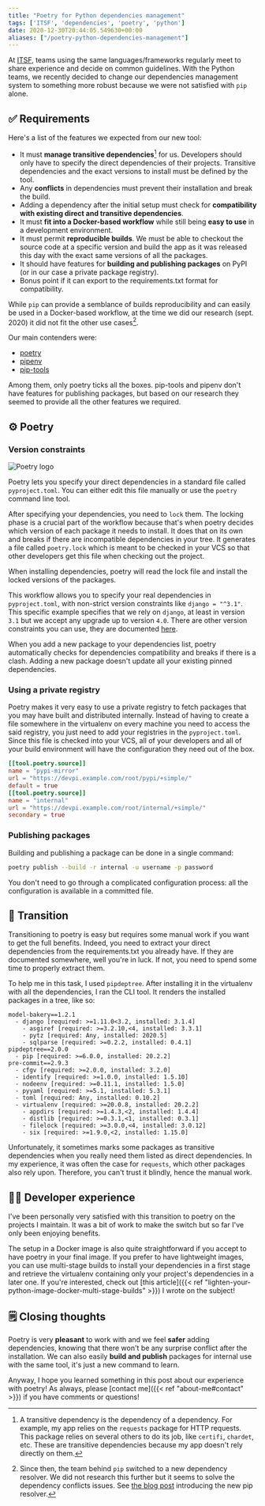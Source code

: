 ```yaml
---
title: "Poetry for Python dependencies management"
tags: ['ITSF', 'dependencies', 'poetry', 'python']
date: 2020-12-30T20:44:05.549630+00:00
aliases: ["/poetry-python-dependencies-management"]
---
```

At [ITSF](https://itsf.io), teams using the same languages/frameworks regularly meet to share experience and decide on common guidelines. With the Python teams, we recently decided to change our dependencies management system to something more robust because we were not satisfied with `pip` alone.

## ✅ Requirements

Here's a list of the features we expected from our new tool:

* It must **manage transitive dependencies**[^transitive] for us. Developers should only have to specify the direct dependencies of their projects. Transitive dependencies and the exact versions to install must be defined by the tool.
* Any **conflicts** in dependencies must prevent their installation and break the build.
* Adding a dependency after the initial setup must check for **compatibility with existing direct and transitive dependencies**.
* It must **fit into a Docker-based workflow** while still being **easy to use** in a development environment.
* It must permit **reproducible builds**. We must be able to checkout the source code at a specific version and build the app as it was released this day with the exact same versions of all the packages.
* It should have features for **building and publishing packages** on PyPI (or in our case a private package registry).
* Bonus point if it can export to the requirements.txt format for compatibility.

[^transitive]: A transitive dependency is the dependency of a dependency. For example, my app relies on the `requests` package for HTTP requests. This package relies on several others to do its job, like `certifi`, `chardet`, etc. These are transitive dependencies because my app doesn't rely directly on them.

While `pip` can provide a semblance of builds reproducibility and can easily be used in a Docker-based workflow, at the time we did our research (sept. 2020) it did not fit the other use cases[^newpip].

[^newpip]: Since then, the team behind `pip` switched to a new dependency resolver. We did not research this further but it seems to solve the dependency conflicts issues. See [the blog post](https://pyfound.blogspot.com/2020/11/pip-20-3-new-resolver.html) introducing the new pip resolver.

Our main contenders were:

* [poetry](https://python-poetry.org/)
* [pipenv](https://pipenv.pypa.io/en/latest/)
* [pip-tools](https://pypi.org/project/pip-tools/)

Among them, only poetry ticks all the boxes. pip-tools and pipenv don't have features for publishing packages, but based on our research they seemed to provide all the other features we required.

## ⚙️ Poetry

### Version constraints

![Poetry logo](35.svg)


Poetry lets you specify your direct dependencies in a standard file called `pyproject.toml`. You can either edit this file manually or use the `poetry` command line tool.

After specifying your dependencies, you need to `lock` them. The locking phase is a crucial part of the workflow because that's when poetry decides which version of each package it needs to install. It does that on its own and breaks if there are incompatible dependencies in your tree. It generates a file called `poetry.lock` which is meant to be checked in your VCS so that other developers get this file when checking out the project.

When installing dependencies, poetry will read the lock file and install the locked versions of the packages.

This workflow allows you to specify your real dependencies in `pyproject.toml`, with non-strict version constraints like `django = "^3.1"`. This specific example specifies that we rely on `django`, at least in version `3.1` but we accept any upgrade up to version `4.0`. There are other version constraints you can use, they are documented [here](https://python-poetry.org/docs/versions/).

When you add a new package to your dependencies list, poetry automatically checks for dependencies compatibility and breaks if there is a clash. Adding a new package doesn't update all your existing pinned dependencies.

### Using a private registry

Poetry makes it very easy to use a private registry to fetch packages that you may have built and distributed internally. Instead of having to create a file somewhere in the virtualenv on every machine you need to access the said registry, you just need to add your registries in the `pyproject.toml`. Since this file is checked into your VCS, all of your developers and all of your build environment will have the configuration they need out of the box.

```toml
[[tool.poetry.source]]
name = "pypi-mirror"
url = "https://devpi.example.com/root/pypi/+simple/"
default = true
[[tool.poetry.source]]
name = "internal"
url = "https://devpi.example.com/root/internal/+simple/"
secondary = true
```

### Publishing packages

Building and publishing a package can be done in a single command:

```bash
poetry publish --build -r internal -u username -p password
```

You don't need to go through a complicated configuration process: all the configuration is available in a committed file.

## 🔀 Transition

Transitioning to poetry is easy but requires some manual work if you want to get the full benefits. Indeed, you need to extract your direct dependencies from the requirements.txt you already have. If they are documented somewhere, well you're in luck. If not, you need to spend some time to properly extract them.

To help me in this task, I used `pipdeptree`. After installing it in the virtualenv with all the dependencies, I ran the CLI tool. It renders the installed packages in a tree, like so:

```
model-bakery==1.2.1
  - django [required: >=1.11.0<3.2, installed: 3.1.4]
    - asgiref [required: >=3.2.10,<4, installed: 3.3.1]
    - pytz [required: Any, installed: 2020.5]
    - sqlparse [required: >=0.2.2, installed: 0.4.1]
pipdeptree==2.0.0
  - pip [required: >=6.0.0, installed: 20.2.2]
pre-commit==2.9.3
  - cfgv [required: >=2.0.0, installed: 3.2.0]
  - identify [required: >=1.0.0, installed: 1.5.10]
  - nodeenv [required: >=0.11.1, installed: 1.5.0]
  - pyyaml [required: >=5.1, installed: 5.3.1]
  - toml [required: Any, installed: 0.10.2]
  - virtualenv [required: >=20.0.8, installed: 20.2.2]
    - appdirs [required: >=1.4.3,<2, installed: 1.4.4]
    - distlib [required: >=0.3.1,<1, installed: 0.3.1]
    - filelock [required: >=3.0.0,<4, installed: 3.0.12]
    - six [required: >=1.9.0,<2, installed: 1.15.0]
```

Unfortunately, it sometimes marks some packages as transitive dependencies when you really need them listed as direct dependencies. In my experience, it was often the case for `requests`, which other packages also rely upon. Therefore, you can't trust it blindly, hence the manual work.

## 🧑‍💻 Developer experience

I've been personally very satisfied with this transition to poetry on the projects I maintain. It was a bit of work to make the switch but so far I've only been enjoying benefits.

The setup in a Docker image is also quite straightforward if you accept to have poetry in your final image. If you prefer to have lightweight images, you can use multi-stage builds to install your dependencies in a first stage and retrieve the virtualenv containing only your project's dependencies in a later one. If you're interested, check out [this article]({{< ref "lighten-your-python-image-docker-multi-stage-builds" >}}) I wrote on the subject!

## 🗒 Closing thoughts

Poetry is very **pleasant** to work with and we feel **safer** adding dependencies, knowing that there won't be any surprise conflict after the installation. We can also easily **build and publish** packages for internal use with the same tool, it's just a new command to learn.

Anyway, I hope you learned something in this post about our experience with poetry! As always, please [contact me]({{< ref "about-me#contact" >}}) if you have comments or questions!
